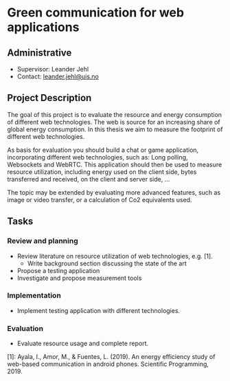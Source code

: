 # Green communication for web applications

## Administrative

- Supervisor: Leander Jehl
- Contact: <leander.jehl@uis.no>

## Project Description

The goal of this project is to evaluate the resource and energy consumption of different web technologies.
The web is source for an increasing share of global energy consumption. In this thesis we aim to measure the footprint of different web technologies.

As basis for evaluation you should build a chat or game application, incorporating different web technologies, such as:
Long polling, Websockets and WebRTC.
This application should then be used to measure resource utilization, including energy used on the client side, bytes transferred and received, on the client and server side, ...

The topic may be extended by evaluating more advanced features, such as image or video transfer, or a calculation of Co2 equivalents used.

## Tasks

### Review and planning

- Review literature on resource utilization of web technologies, e.g. [1].
  - Write background section discussing the state of the art
- Propose a testing application
- Investigate and propose measurement tools

### Implementation

- Implement testing application with different technologies.

### Evaluation

- Evaluate resource usage and complete report.

[1]: Ayala, I., Amor, M., & Fuentes, L. (2019). An energy efficiency study of web-based communication in android phones. Scientific Programming, 2019.
